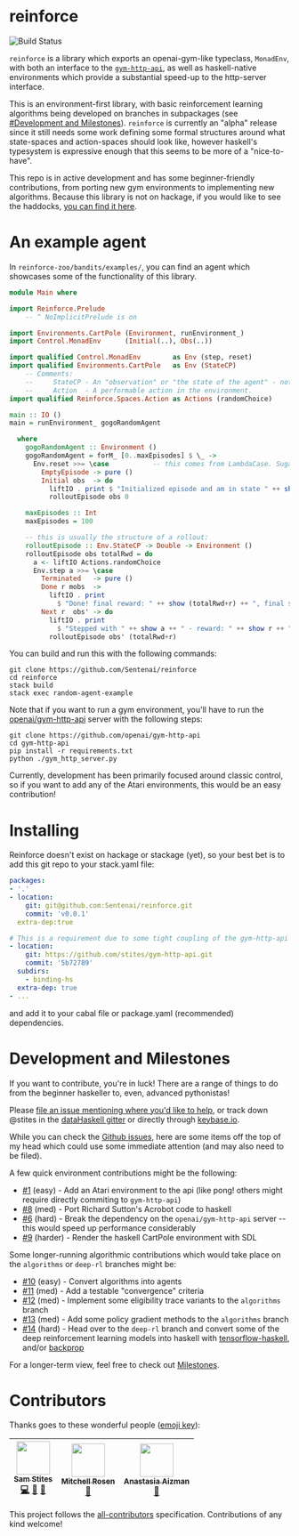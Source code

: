 reinforce
=============
![Build Status](https://travis-ci.org/Sentenai/reinforce.svg?branch=master)

`reinforce` is a library which exports an openai-gym-like typeclass, `MonadEnv`, with both an interface to the [`gym-http-api`][gym-http], as well as haskell-native environments which provide a substantial speed-up to the http-server interface.

This is an environment-first library, with basic reinforcement learning algorithms being developed on branches in subpackages (see [#Development and Milestones](#development-and-milestones)).
`reinforce` is currently an "alpha" release since it still needs some work defining some formal structures around what state-spaces and action-spaces should look like, however haskell's typesystem is expressive enough that this seems to be more of a "nice-to-have".

This repo is in active development and has some beginner-friendly contributions, from porting new gym environments to implementing new algorithms. Because this library is not on hackage, if you would like to see the haddocks, [you can find it here](https://sentenai.github.io/reinforce/).

[gym-http]: https://github.com/openai/gym-http-api/

An example agent
=============

In `reinforce-zoo/bandits/examples/`, you can find an agent which showcases some of the functionality of this library.

```haskell
module Main where

import Reinforce.Prelude
    -- ^ NoImplicitPrelude is on

import Environments.CartPole (Environment, runEnvironment_)
import Control.MonadEnv      (Initial(..), Obs(..))

import qualified Control.MonadEnv        as Env (step, reset)
import qualified Environments.CartPole   as Env (StateCP)
    -- Comments:
    --     StateCP - An "observation" or "the state of the agent" - note that State overloaded, so StateCP
    --     Action  - A performable action in the environment.
import qualified Reinforce.Spaces.Action as Actions (randomChoice)

main :: IO ()
main = runEnvironment_ gogoRandomAgent

  where
    gogoRandomAgent :: Environment ()
    gogoRandomAgent = forM_ [0..maxEpisodes] $ \_ ->
      Env.reset >>= \case           -- this comes from LambdaCase. Sugar for: \a -> case a of ...
        EmptyEpisode -> pure ()
        Initial obs  -> do
          liftIO . print $ "Initialized episode and am in state " ++ show obs
          rolloutEpisode obs 0

    maxEpisodes :: Int
    maxEpisodes = 100

    -- this is usually the structure of a rollout:
    rolloutEpisode :: Env.StateCP -> Double -> Environment ()
    rolloutEpisode obs totalRwd = do
      a <- liftIO Actions.randomChoice
      Env.step a >>= \case
        Terminated   -> pure ()
        Done r mobs  ->
          liftIO . print
            $ "Done! final reward: " ++ show (totalRwd+r) ++ ", final state: " ++ show mobs
        Next r  obs' -> do
          liftIO . print
            $ "Stepped with " ++ show a ++ " - reward: " ++ show r ++ ", next state: " ++ show obs'
          rolloutEpisode obs' (totalRwd+r)
```

You can build and run this with the following commands:

```
git clone https://github.com/Sentenai/reinforce
cd reinforce
stack build
stack exec random-agent-example
```


Note that if you want to run a gym environment, you'll have to run the [openai/gym-http-api][gym-http] server with the following steps:

```
git clone https://github.com/openai/gym-http-api
cd gym-http-api
pip install -r requirements.txt
python ./gym_http_server.py
```

Currently, development has been primarily focused around classic control, so if you want to add any of the Atari environments, this would be an easy contribution!

Installing
=============

Reinforce doesn't exist on hackage or stackage (yet), so your best bet is to add this git repo to your stack.yaml file:

```yaml
packages:
- '.'
- location:
    git: git@github.com:Sentenai/reinforce.git
    commit: 'v0.0.1'
  extra-dep:true

# This is a requirement due to some tight coupling of the gym-http-api
- location:
    git: https://github.com/stites/gym-http-api.git
    commit: '5b72789'
  subdirs:
    - binding-hs
  extra-dep: true
- ...
```

and add it to your cabal file or package.yaml (recommended) dependencies.

Development and Milestones
=============

If you want to contribute, you're in luck! There are a range of things to do from the beginner haskeller to, even, advanced pythonistas!

Please [file an issue mentioning where you'd like to help](https://github.com/Sentenai/reinforce/issues), or track down @stites in the [dataHaskell gitter](https://gitter.im/dataHaskell/) or directly through [keybase.io](https://keybase.io/stites).


While you can check the [Github issues](https://github.com/Sentenai/reinforce/issues), here are some items off the top of my head which could use some immediate attention (and may also need to be filed).

A few quick environment contributions might be the following:
- [#1](https://github.com/Sentenai/reinforce/issues/1) (easy) - Add an Atari environment to the api (like pong! others might require directly commiting to `gym-http-api`)
- [#8](https://github.com/Sentenai/reinforce/issues/8) (med) - Port Richard Sutton's Acrobot code to haskell
- [#6](https://github.com/Sentenai/reinforce/issues/6) (hard) - Break the dependency on the `openai/gym-http-api` server -- this would speed up performance considerably
- [#9](https://github.com/Sentenai/reinforce/issues/9) (harder) - Render the haskell CartPole environment with SDL

Some longer-running algorithmic contributions which would take place on the `algorithms` or `deep-rl` branches might be:
- [#10](https://github.com/Sentenai/reinforce/issues/10) (easy) - Convert algorithms into agents
- [#11](https://github.com/Sentenai/reinforce/issues/11) (med) - Add a testable "convergence" criteria
- [#12](https://github.com/Sentenai/reinforce/issues/12) (med) - Implement some eligibility trace variants to the `algorithms` branch
- [#13](https://github.com/Sentenai/reinforce/issues/13) (med) - Add some policy gradient methods to the `algorithms` branch
- [#14](https://github.com/Sentenai/reinforce/issues/14) (hard) - Head over to the `deep-rl` branch and convert some of the deep reinforcement learning models into haskell with [tensorflow-haskell][tfhs], and/or [backprop][bp]

For a longer-term view, feel free to check out [Milestones](https://github.com/Sentenai/reinforce/milestones).

[tfhs]:https://github.com/tensorflow/haskell
[bp]:https://github.com/mstksg/backprop

Contributors
======================

Thanks goes to these wonderful people ([emoji key](https://github.com/kentcdodds/all-contributors#emoji-key)):

<!-- ALL-CONTRIBUTORS-LIST:START - Do not remove or modify this section -->
| [<img src="https://avatars3.githubusercontent.com/u/1694705?v=4" width="60px;"/><br /><sub>Sam Stites</sub>](https://www.stites.io)<br />[💻](https://github.com/stites/reinforce/commits?author=stites "Code") [🤔](#ideas-stites "Ideas, Planning, & Feedback") [📖](https://github.com/stites/reinforce/commits?author=stites "Documentation") | [<img src="https://avatars2.githubusercontent.com/u/1074598?v=4" width="60px;"/><br /><sub>Mitchell Rosen</sub>](https://github.com/mitchellwrosen)<br />[🤔](#ideas-mitchellwrosen "Ideas, Planning, & Feedback") | [<img src="https://avatars0.githubusercontent.com/u/1494102?v=4" width="60px;"/><br /><sub>Anastasia Aizman</sub>](https://github.com/anastasia)<br />[📖](https://github.com/stites/reinforce/commits?author=anastasia "Documentation") |
| :---: | :---: | :---: |
<!-- ALL-CONTRIBUTORS-LIST:END -->

This project follows the [all-contributors](https://github.com/kentcdodds/all-contributors) specification. Contributions of any kind welcome!
